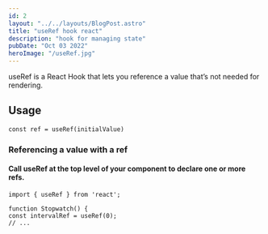 ```yaml
---
id: 2
layout: "../../layouts/BlogPost.astro"
title: "useRef hook react"
description: "hook for managing state"
pubDate: "Oct 03 2022"
heroImage: "/useRef.jpg"
---
```


useRef is a React Hook that lets you reference a value that’s not needed for rendering.

## Usage

`const ref = useRef(initialValue)`

### Referencing a value with a ref

#### Call useRef at the top level of your component to declare one or more refs.

```
import { useRef } from 'react';

function Stopwatch() {
const intervalRef = useRef(0);
// ...
```
